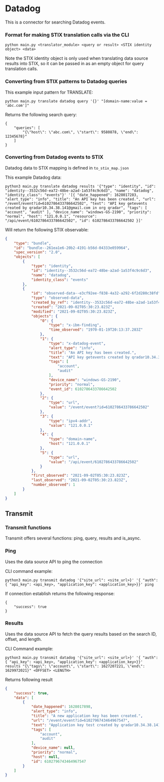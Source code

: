 # Datadog

This is a connector for searching Datadog events. 

### Format for making STIX translation calls via the CLI

`python main.py <translator_module> <query or result> <STIX identity object> <data>`

Note the STIX identity object is only used when translating data source results into STIX, so it can be passed in as an empty object for query translation calls.

### Converting from STIX patterns to Datadog queries

This example input pattern for TRANSLATE:

`python main.py translate datadog query '{}' "[domain-name:value = 'abc.com']"`

Returns the following search query:

```
{
    "queries": [
        "{\"host\": \"abc.com\", \"start\": 9580878, \"end\": 12345678}"
    ]
}
```

### Converting from Datadog events to STIX

Datadog data to STIX mapping is defined in `to_stix_map.json`

This example Datadog data:

`python3 main.py translate datadog results '{"type": "identity", "id": "identity--3532c56d-ea72-48be-a2ad-1a53f4c9c6d3", "name": "datadog", "identity_class": "events"}' '[{
                "date_happened": 1628017283,
                "alert_type": "info",
                "title": "An API key has been created.",
                "url": "/event/event?id=6102786433786642502",
                "text": "API key getevents created by qradar10.34.38.141@gmail.com in org qradar",
                "tags": [
                    "account",
                    "audit"
                ],
                "device_name": "windows-GS-2190",
                "priority": "normal",
                "host": "121.0.0.1",
				"resource": "/api/event/6102786433786642502",
                "id": 6102786433786642502
            }]'`

Will return the following STIX observable:

```json
{
    "type": "bundle",
    "id": "bundle--261ea1e6-20b2-4191-b56d-04333e059964",
    "spec_version": "2.0",
    "objects": [
        {
            "type": "identity",
            "id": "identity--3532c56d-ea72-48be-a2ad-1a53f4c9c6d3",
            "name": "datadog",
            "identity_class": "events"
        },
        {
            "id": "observed-data--e3cf92ee-f838-4a32-a292-6f2d280c38fd",
            "type": "observed-data",
            "created_by_ref": "identity--3532c56d-ea72-48be-a2ad-1a53f4c9c6d3",
            "created": "2021-09-02T05:30:23.823Z",
            "modified": "2021-09-02T05:30:23.823Z",
            "objects": {
                "0": {
                    "type": "x-ibm-finding",
                    "time_observed": "1970-01-19T20:13:37.283Z"
                },
                "1": {
                    "type": "x-datadog-event",
                    "alert_type": "info",
                    "title": "An API key has been created.",
                    "text": "API key getevents created by qradar10.34.38.141@gmail.com in org qradar",
                    "tags": [
                        "account",
                        "audit"
                    ],
                    "device_name": "windows-GS-2190",
                    "priority": "normal",
                    "event_id": 6102786433786642502
                },
                "2": {
                    "type": "url",
                    "value": "/event/event?id=6102786433786642502"
                },
                "3": {
                    "type": "ipv4-addr",
                    "value": "121.0.0.1"
                },
                "4": {
                    "type": "domain-name",
                    "host": "121.0.0.1"
                },
                "5": {
                    "type": "url",
                    "value": "/api/event/6102786433786642502"
                }
            },
            "first_observed": "2021-09-02T05:30:23.823Z",
            "last_observed": "2021-09-02T05:30:23.823Z",
            "number_observed": 1
        }
    ]
}
```
## Transmit

### Transmit functions

Transmit offers several functions: ping, query, results and is_async.

### Ping

Uses the data source API to ping the connection

CLI command example:
```
python3 main.py transmit datadog '{"site_url": <site_url>}' '{ "auth": { "api_key": <api_key>, "application_key": <application_key>}}' ping
```
If connection establish returns the following response:
```
{
    "success": true
}
```
### Results

Uses the data source API to fetch the query results based on the search ID, offset, and length.

CLI Command example:
```
python3 main.py transmit datadog '{"site_url": <site_url>}' '{ "auth": { "api_key": <api_key>, "application_key": <application_key>}}' results "{\"tags\": \"account\", \"start\": 1627207221, \"end\": 1629972021}" <OFFSET> <LENGTH>
```
Returns following result
```json
{
    "success": true,
    "data": [
        {
            "date_happened": 1628017898,
            "alert_type": "info",
            "title": "A new application key has been created.",
            "url": "/event/event?id=6102796743464967547",
            "text": "Application key test created by qradar10.34.38.141@gmail.com in org qradar",
            "tags": [
                "account",
                "audit"
            ],
            "device_name": null,
            "priority": "normal",
            "host": null,
            "id": 6102796743464967547
        }
    ]
}
```